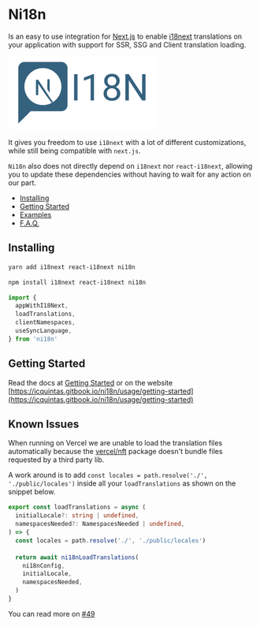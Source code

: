 # Ni18n

Is an easy to use integration for [Next.js](https://nextjs.org/) to enable [i18next](https://www.i18next.com/) translations on your application with support for SSR, SSG and Client translation loading.

<img height="150px" width="300px" src="./.github/assets/logo.svg" />

It gives you freedom to use `i18next` with a lot of different customizations, while still being compatible with `next.js`.

`Ni18n` also does not directly depend on `i18next` nor `react-i18next`, allowing you to update these dependencies without having to wait for any action on our part.

- [Installing](#installing)
- [Getting Started](./docs/usage/getting-started.md)
- [Examples](./docs/examples.md)
- [F.A.Q.](./docs/faq.md)

## Installing

```bash
yarn add i18next react-i18next ni18n
```

```bash
npm install i18next react-i18next ni18n
```

```typescript
import {
  appWithI18Next,
  loadTranslations,
  clientNamespaces,
  useSyncLanguage,
} from 'ni18n'
```

## Getting Started

Read the docs at [Getting Started](./docs/usage/getting-started.md) or on the website [https://jcquintas.gitbook.io/ni18n/usage/getting-started](https://jcquintas.gitbook.io/ni18n/usage/getting-started)

## Known Issues

When running on Vercel we are unable to load the translation files automatically because the [vercel/nft](https://github.com/vercel/nft) package doesn't bundle files requested by a third party lib.

A work around is to add `const locales = path.resolve('./', './public/locales')` inside all your `loadTranslations` as shown on the snippet below.

```typescript
export const loadTranslations = async (
  initialLocale?: string | undefined,
  namespacesNeeded?: NamespacesNeeded | undefined,
) => {
  const locales = path.resolve('./', './public/locales')

  return await ni18nLoadTranslations(
    ni18nConfig,
    initialLocale,
    namespacesNeeded,
  )
}
```

You can read more on [#49](https://github.com/JCQuintas/ni18n/issues/49)
